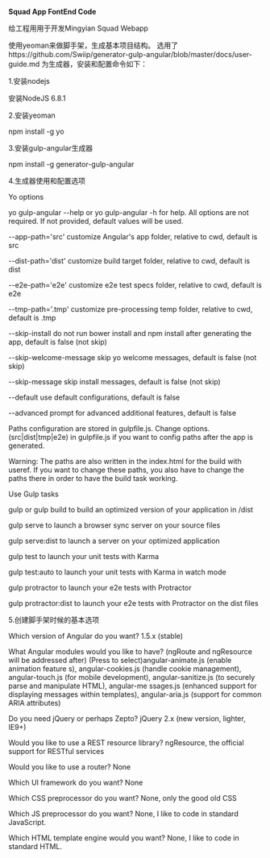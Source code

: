 **Squad App FontEnd Code**

给工程用用于开发Mingyian Squad Webapp

使用yeoman来做脚手架，生成基本项目结构。
选用了https://github.com/Swiip/generator-gulp-angular/blob/master/docs/user-guide.md 为生成器，安装和配置命令如下：

1.安装nodejs

安装NodeJS 6.8.1

2.安装yeoman

npm install -g yo

3.安装gulp-angular生成器 

npm install -g generator-gulp-angular

4.生成器使用和配置选项

Yo options

yo gulp-angular --help or yo gulp-angular -h for help. All options are not required. If not provided, default values will be used.

--app-path='src' customize Angular's app folder, relative to cwd, default is src 

--dist-path='dist' customize build target folder, relative to cwd, default is dist 

--e2e-path='e2e' customize e2e test specs folder, relative to cwd, default is e2e 

--tmp-path='.tmp' customize pre-processing temp folder, relative to cwd, default is .tmp 

--skip-install do not run bower install and npm install after generating the app, default is false (not skip) 

--skip-welcome-message skip yo welcome messages, default is false (not skip) 

--skip-message skip install messages, default is false (not skip) 

--default use default configurations, default is false 

--advanced prompt for advanced additional features, default is false 

Paths configuration are stored in gulpfile.js. Change options.(src|dist|tmp|e2e) in gulpfile.js if you want to config paths after the app is generated. 


Warning: The paths are also written in the index.html for the build with useref. If you want to change these paths, you also have to change the paths there in order to have the build task working. 

Use Gulp tasks 


gulp or gulp build to build an optimized version of your application in /dist 

gulp serve to launch a browser sync server on your source files 

gulp serve:dist to launch a server on your optimized application 

gulp test to launch your unit tests with Karma 

gulp test:auto to launch your unit tests with Karma in watch mode 

gulp protractor to launch your e2e tests with Protractor 

gulp protractor:dist to launch your e2e tests with Protractor on the dist files 


5.创建脚手架时候的基本选项

Which version of Angular do you want? 1.5.x (stable) 

What Angular modules would you like to have? (ngRoute and ngResource will be addressed after) (Press <space> to select)angular-animate.js (enable animation feature
s), angular-cookies.js (handle cookie management), angular-touch.js (for mobile development), angular-sanitize.js (to securely parse and manipulate HTML), angular-me
ssages.js (enhanced support for displaying messages within templates), angular-aria.js (support for common ARIA attributes) 

Do you need jQuery or perhaps Zepto? jQuery 2.x (new version, lighter, IE9+)

Would you like to use a REST resource library? ngResource, the official support for RESTful services

Would you like to use a router? None 


Which UI framework do you want? None 


Which CSS preprocessor do you want? None, only the good old CSS 


Which JS preprocessor do you want? None, I like to code in standard JavaScript. 


Which HTML template engine would you want? None, I like to code in standard HTML. 

